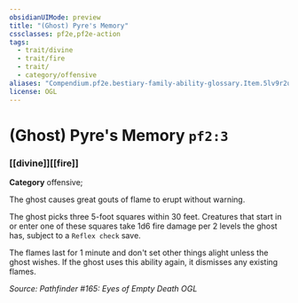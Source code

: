 ```yaml
---
obsidianUIMode: preview
title: "(Ghost) Pyre's Memory"
cssclasses: pf2e,pf2e-action
tags:
  - trait/divine
  - trait/fire
  - trait/
  - category/offensive
aliases: "Compendium.pf2e.bestiary-family-ability-glossary.Item.5lv9r2ubDCov4dFn"
license: OGL
---
```

# (Ghost) Pyre's Memory `pf2:3`

### [[divine]][[fire]]

**Category** offensive; 




The ghost causes great gouts of flame to erupt without warning.

The ghost picks three 5-foot squares within 30 feet. Creatures that start in or enter one of these squares take 1d6 fire damage per 2 levels the ghost has, subject to a `Reflex check` save.

The flames last for 1 minute and don't set other things alight unless the ghost wishes. If the ghost uses this ability again, it dismisses any existing flames.

*Source: Pathfinder #165: Eyes of Empty Death*
*OGL*